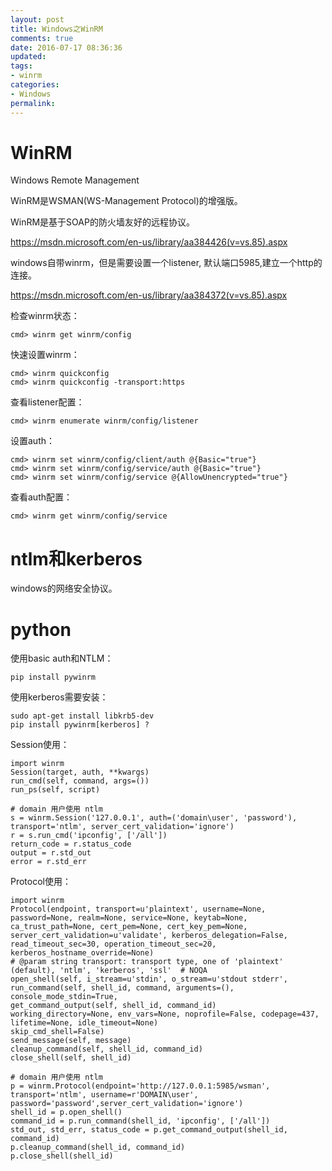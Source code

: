 ```yaml
---
layout: post
title: Windows之WinRM
comments: true
date: 2016-07-17 08:36:36
updated:
tags:
- winrm
categories:
- Windows
permalink:
---
```


# WinRM

Windows Remote Management

WinRM是WSMAN(WS-Management Protocol)的增强版。

WinRM是基于SOAP的防火墙友好的远程协议。

<https://msdn.microsoft.com/en-us/library/aa384426(v=vs.85).aspx>

windows自带winrm，但是需要设置一个listener, 默认端口5985,建立一个http的连接。

<https://msdn.microsoft.com/en-us/library/aa384372(v=vs.85).aspx>

检查winrm状态：

    cmd> winrm get winrm/config

快速设置winrm：

    cmd> winrm quickconfig
    cmd> winrm quickconfig -transport:https

查看listener配置：

    cmd> winrm enumerate winrm/config/listener

设置auth：

    cmd> winrm set winrm/config/client/auth @{Basic="true"}
    cmd> winrm set winrm/config/service/auth @{Basic="true"}
    cmd> winrm set winrm/config/service @{AllowUnencrypted="true"}

查看auth配置：

    cmd> winrm get winrm/config/service

# ntlm和kerberos

windows的网络安全协议。

# python

使用basic auth和NTLM：

    pip install pywinrm

使用kerberos需要安装：

    sudo apt-get install libkrb5-dev
    pip install pywinrm[kerberos] ?

Session使用：

    import winrm
    Session(target, auth, **kwargs)
    run_cmd(self, command, args=())
    run_ps(self, script)

    # domain 用户使用 ntlm
    s = winrm.Session('127.0.0.1', auth=('domain\user', 'password'), transport='ntlm', server_cert_validation='ignore')
    r = s.run_cmd('ipconfig', ['/all'])
    return_code = r.status_code
    output = r.std_out
    error = r.std_err

Protocol使用：

    import winrm
    Protocol(endpoint, transport=u'plaintext', username=None, password=None, realm=None, service=None, keytab=None, ca_trust_path=None, cert_pem=None, cert_key_pem=None, server_cert_validation=u'validate', kerberos_delegation=False, read_timeout_sec=30, operation_timeout_sec=20, kerberos_hostname_override=None)
    # @param string transport: transport type, one of 'plaintext' (default), 'ntlm', 'kerberos', 'ssl'  # NOQA
    open_shell(self, i_stream=u'stdin', o_stream=u'stdout stderr',
    run_command(self, shell_id, command, arguments=(), console_mode_stdin=True,
    get_command_output(self, shell_id, command_id)
    working_directory=None, env_vars=None, noprofile=False, codepage=437,
    lifetime=None, idle_timeout=None)
    skip_cmd_shell=False)
    send_message(self, message)
    cleanup_command(self, shell_id, command_id)
    close_shell(self, shell_id)

    # domain 用户使用 ntlm
    p = winrm.Protocol(endpoint='http://127.0.0.1:5985/wsman', transport='ntlm', username=r'DOMAIN\user', password='password',server_cert_validation='ignore')
    shell_id = p.open_shell()
    command_id = p.run_command(shell_id, 'ipconfig', ['/all'])
    std_out, std_err, status_code = p.get_command_output(shell_id, command_id)
    p.cleanup_command(shell_id, command_id)
    p.close_shell(shell_id)
